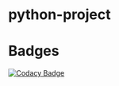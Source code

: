 # python-project

# Badges
[![Codacy Badge](https://app.codacy.com/project/badge/Grade/395528f3f10d491b927d8099fda880d8)](https://www.codacy.com?utm_source=github.com&amp;utm_medium=referral&amp;utm_content=L99002516/python-project&amp;utm_campaign=Badge_Grade)
